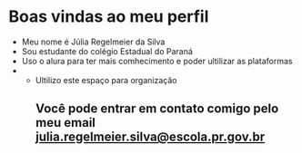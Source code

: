 # Boas vindas ao meu perfil
- Meu nome é Júlia Regelmeier da Silva
- Sou estudante do colégio Estadual do Paraná
- Uso o alura para ter mais comhecimento e poder ultilizar as plataformas
- - Ultilizo este espaço para organização
    ## Você pode entrar em contato comigo pelo meu email julia.regelmeier.silva@escola.pr.gov.br
<!---
juliaregelmeier/juliaregelmeier is a ✨ special ✨ repository because its `README.md` (this file) appears on your GitHub profile.
You can click the Preview link to take a look at your changes.
--->
